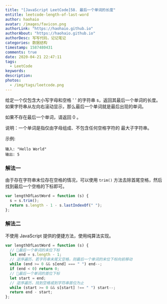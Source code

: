 ```yaml
---
title: "[JavaScript LeetCode]58. 最后一个单词的长度"
entitle: leetcode-length-of-last-word
author: haohaio
avatar: /images/favicon.png
authorLink: "https://haohaio.github.io"
authorAbout: "https://haohaio.github.io"
authorDesc: 写写代码，记记笔记
categories: 数据结构
timestamp: 1587480431
comments: true
date: 2020-04-21 22:47:11
tags:
  - LeetCode
keywords:
description:
photos:
  - /img/tags/leetcode.png
---
```


给定一个仅包含大小写字母和空格 ' ' 的字符串 s，返回其最后一个单词的长度。如果字符串从左向右滚动显示，那么最后一个单词就是最后出现的单词。

如果不存在最后一个单词，请返回 0 。

说明：一个单词是指仅由字母组成、不包含任何空格字符的 最大子字符串。

示例:

```code
输入: "Hello World"
输出: 5
```

### 解法一

由于存在字符串末位存在空格的情况，可以使用 `trim()` 方法去除首尾空格，然后找到最后一个空格的下标即可。

```js
var lengthOfLastWord = function (s) {
  s = s.trim();
  return s.length - 1 - s.lastIndexOf(" ");
};
```

### 解法二

不使用 JavaScript 提供的便捷方法，使用纯算法实现。

```js
var lengthOfLastWord = function (s) {
  // 最后一个单词的末位下标
  let end = s.length - 1;
  // 逆序遍历，若字符串末尾又空格，则最后一个单词的末位下标向前移动
  while (end >= 0 && s[end] === " ") end--;
  if (end < 0) return 0;
  // 最后一个单词的首位下标
  let start = end;
  // 逆序遍历，找到空格或到字符串首位为止
  while (start >= 0 && s[start] !== " ") start--;
  return end - start;
};
```
